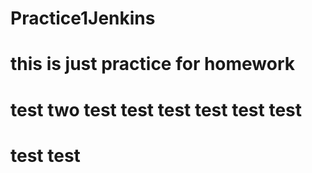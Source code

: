 # Practice1Jenkins
# this is just practice for homework
# test two test test test test test test
# test test